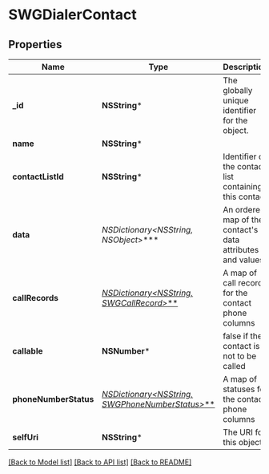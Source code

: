 # SWGDialerContact

## Properties
Name | Type | Description | Notes
------------ | ------------- | ------------- | -------------
**_id** | **NSString*** | The globally unique identifier for the object. | [optional] 
**name** | **NSString*** |  | [optional] 
**contactListId** | **NSString*** | Identifier of the contact list containing this contact | 
**data** | **NSDictionary&lt;NSString*, NSObject*&gt;*** | An ordered map of the contact&#39;s data attributes and values | [optional] 
**callRecords** | [**NSDictionary&lt;NSString*, SWGCallRecord&gt;***](SWGCallRecord.md) | A map of call records for the contact phone columns | [optional] 
**callable** | **NSNumber*** | false if the contact is not to be called | [optional] [default to @0]
**phoneNumberStatus** | [**NSDictionary&lt;NSString*, SWGPhoneNumberStatus&gt;***](SWGPhoneNumberStatus.md) | A map of statuses for the contact phone columns | [optional] 
**selfUri** | **NSString*** | The URI for this object | [optional] 

[[Back to Model list]](../README.md#documentation-for-models) [[Back to API list]](../README.md#documentation-for-api-endpoints) [[Back to README]](../README.md)


